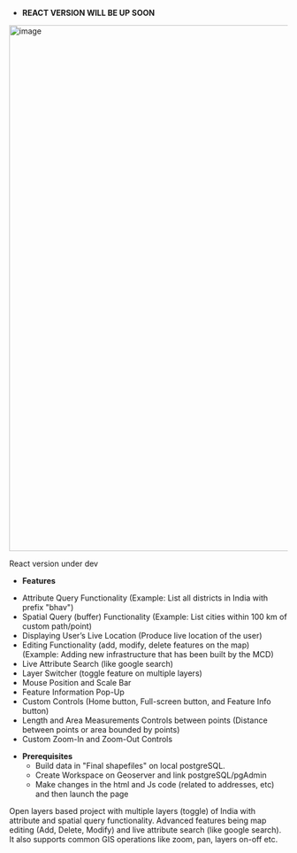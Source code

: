 * **REACT VERSION WILL BE UP SOON**

<img width="950" alt="image" src="https://github.com/user-attachments/assets/80ccffd8-a25f-4fdd-9336-66f6cadc3eea">


React version under dev


* **Features**
- Attribute Query Functionality (Example: List all districts in India with prefix "bhav")
-  Spatial Query (buffer) Functionality (Example: List cities within 100 km of custom path/point)
-  Displaying User’s Live Location (Produce live location of the user)
-  Editing Functionality (add, modify, delete features on the map) (Example: Adding new infrastructure that has been built by the MCD)
-  Live Attribute Search (like google search)
-  Layer Switcher (toggle feature on multiple layers)
-  Mouse Position and Scale Bar
-  Feature Information Pop-Up
-  Custom Controls (Home button, Full-screen button, and Feature Info button)
-  Length and Area Measurements Controls between points (Distance between points or area bounded by points)
-  Custom Zoom-In and Zoom-Out Controls
  
* **Prerequisites**
  - Build data in "Final shapefiles" on local postgreSQL.
  - Create Workspace on Geoserver and link postgreSQL/pgAdmin
  - Make changes in the html and Js code (related to addresses, etc) and then launch the page
     
Open layers based project with multiple layers (toggle) of India with attribute and spatial query functionality. Advanced features being map editing (Add, Delete, Modify) and live attribute search (like google search). It also  supports common GIS operations like zoom, pan, layers on-off etc.
